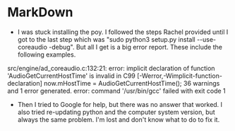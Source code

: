 # MarkDown

- I was stuck installing the poy. I followed the steps Rachel provided until I got to the last step which was "sudo python3 setup.py install --use-coreaudio -debug". But all I get is a big error report. These include the following examples.

src/engine/ad_coreaudio.c:132:21: error: implicit declaration of function 'AudioGetCurrentHostTime' is invalid in C99 [-Werror,-Wimplicit-function-declaration]
    now.mHostTime = AudioGetCurrentHostTime();
    36 warnings and 1 error generated.
    error: command '/usr/bin/gcc' failed with exit code 1

- Then I tried to Google for help, but there was no answer that worked. I also tried re-updating python and the computer system version, but always the same problem. I'm lost and don't know what to do to fix it.
